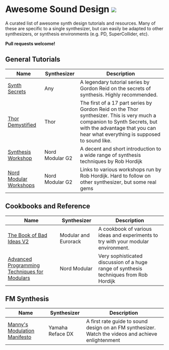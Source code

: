 # Awesome Sound Design [![](https://cdn.rawgit.com/sindresorhus/awesome/d7305f3/media/badge.svg)](https://github.com/sindresorhus/awesome)
A curated list of awesome synth design tutorials and resources. Many of these are specific to a single synthesizer, but can easily be adapted to other synthesizers, or synthesis environments (e.g. PD, SuperCollider, etc).

**Pull requests welcome!**

## General Tutorials
Name | Synthesizer | Description 
-----| ----- | --------- 
[Synth Secrets](https://github.com/micjamking/synth-secrets) | Any | A legendary tutorial series by Gordon Reid on the secrets of synthesis. Highly recommended.
[Thor Demystified](https://www.propellerheads.se/blog/thor-demystified-1-the-analogue-oscillator) | Thor |The first of a 17 part series by Gordon Reid on the Thor synthesizer. This is very much a companion to Synth Secrets, but with the advantage that you can hear what everything is supposed to sound like.
[Synthesis Workshop](https://rhordijk.home.xs4all.nl/G2Pages/index.htm)|Nord Modular G2|A decent and short introduction to a wide range of synthesis techniques by Rob Hordijk
[Nord Modular Workshops](http://electro-music.com/nm_classic/015_workshops/Clavia/NordModularWorkshops&Threads/WerkMap/WorkShops/)|Nord Modular G2|Links to various workshops run by Rob Hordijk. Hard to follow on other synthesizer, but some real gems

## Cookbooks and Reference
Name | Synthesizer | Description  
-----| ----- | ------------
[The Book of Bad Ideas V2](https://www.infinitesimal.eu/modules/images/5/5e/The_book_of_bad_ideas_V2.pdf) | Modular and Eurorack | A cookbook of various ideas and experiments to try with your modular environment.
[Advanced Programming Techniques for Modulars](https://www.cim.mcgill.ca/~clark/nordmodularbook/nm_book_toc.html)|Nord Modular| Very sophisticated discussion of a huge range of synthesis techniques from Rob Hordijk

## FM Synthesis
Name | Synthesizer | Description 
-----| ----- |  -----------
[Manny's Modulation Manifesto](https://yamahasynth.com/resources/basics-of-fm-synthesis) | Yamaha Reface DX | A first rate guide to sound design on an FM synthesizer. Watch the videos and achieve enlightenment | 

